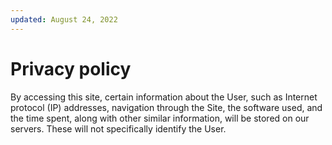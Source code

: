 ```yaml
---
updated: August 24, 2022
---
```

# Privacy policy
By accessing this site, certain information about the User, such as Internet protocol (IP) addresses, navigation through the Site, the software used, and the time spent, along with other similar information, will be stored on our servers. These will not specifically identify the User.